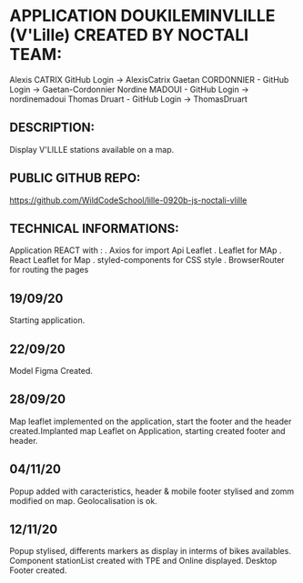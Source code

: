 # APPLICATION DOUKILEMINVLILLE (V'Lille) CREATED BY NOCTALI TEAM:
Alexis CATRIX GitHub Login -> AlexisCatrix
Gaetan CORDONNIER - GitHub Login -> Gaetan-Cordonnier
Nordine MADOUI - GitHub Login -> nordinemadoui
Thomas Druart - GitHub Login -> ThomasDruart

## DESCRIPTION:
Display V'LILLE stations available on a map.

## PUBLIC GITHUB REPO:
https://github.com/WildCodeSchool/lille-0920b-js-noctali-vlille

## TECHNICAL INFORMATIONS:
Application REACT with :
. Axios  for import Api Leaflet
. Leaflet for MAp
. React Leaflet for Map
. styled-components for CSS style
. BrowserRouter for routing the pages

## 19/09/20
Starting application.

## 22/09/20
Model Figma Created.

## 28/09/20
Map leaflet implemented on the application, start the footer and the header created.Implanted map Leaflet on Application, starting created footer and header.

## 04/11/20
Popup added with caracteristics, header & mobile footer stylised and zomm modified on map. Geolocalisation is ok.

## 12/11/20
Popup stylised, differents markers as display in interms of bikes availables. Component stationList created with TPE and Online displayed. Desktop Footer created.



